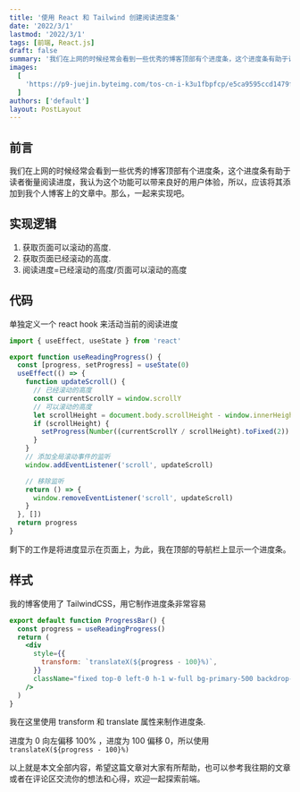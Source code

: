 ```yaml
---
title: '使用 React 和 Tailwind 创建阅读进度条'
date: '2022/3/1'
lastmod: '2022/3/1'
tags: [前端, React.js]
draft: false
summary: '我们在上网的时候经常会看到一些优秀的博客顶部有个进度条，这个进度条有助于读者衡量阅读进度，我认为这个功能可以带来良好的用户体验，所以，应该将其添加到我个人博客上的文章中。'
images:
  [
    'https://p9-juejin.byteimg.com/tos-cn-i-k3u1fbpfcp/e5ca9595ccd1479f86d71903184a4d0b~tplv-k3u1fbpfcp-watermark.image?',
  ]
authors: ['default']
layout: PostLayout
---
```


<TOCInline toc={props.toc}  toHeading={2} />

## 前言

我们在上网的时候经常会看到一些优秀的博客顶部有个进度条，这个进度条有助于读者衡量阅读进度，我认为这个功能可以带来良好的用户体验，所以，应该将其添加到我个人博客上的文章中。那么，一起来实现吧。

## 实现逻辑

1. 获取页面可以滚动的高度.
2. 获取页面已经滚动的高度.
3. 阅读进度=已经滚动的高度/页面可以滚动的高度

## 代码

单独定义一个 react hook 来活动当前的阅读进度

```jsx
import { useEffect, useState } from 'react'

export function useReadingProgress() {
  const [progress, setProgress] = useState(0)
  useEffect(() => {
    function updateScroll() {
      // 已经滚动的高度
      const currentScrollY = window.scrollY
      // 可以滚动的高度
      let scrollHeight = document.body.scrollHeight - window.innerHeight
      if (scrollHeight) {
        setProgress(Number((currentScrollY / scrollHeight).toFixed(2)) * 100)
      }
    }
    // 添加全局滚动事件的监听
    window.addEventListener('scroll', updateScroll)

    // 移除监听
    return () => {
      window.removeEventListener('scroll', updateScroll)
    }
  }, [])
  return progress
}
```

剩下的工作是将进度显示在页面上，为此，我在顶部的导航栏上显示一个进度条。

## 样式

我的博客使用了 TailwindCSS，用它制作进度条非常容易

```jsx
export default function ProgressBar() {
  const progress = useReadingProgress()
  return (
    <div
      style={{
        transform: `translateX(${progress - 100}%)`,
      }}
      className="fixed top-0 left-0 h-1 w-full bg-primary-500 backdrop-blur-3xl transition-transform duration-150"
    />
  )
}
```

我在这里使用 transform 和 translate 属性来制作进度条.

进度为 0 向左偏移 100% ，进度为 100 偏移 0，所以使用 `translateX(${progress - 100}%)`

以上就是本文全部内容，希望这篇文章对大家有所帮助，也可以参考我往期的文章或者在评论区交流你的想法和心得，欢迎一起探索前端。
